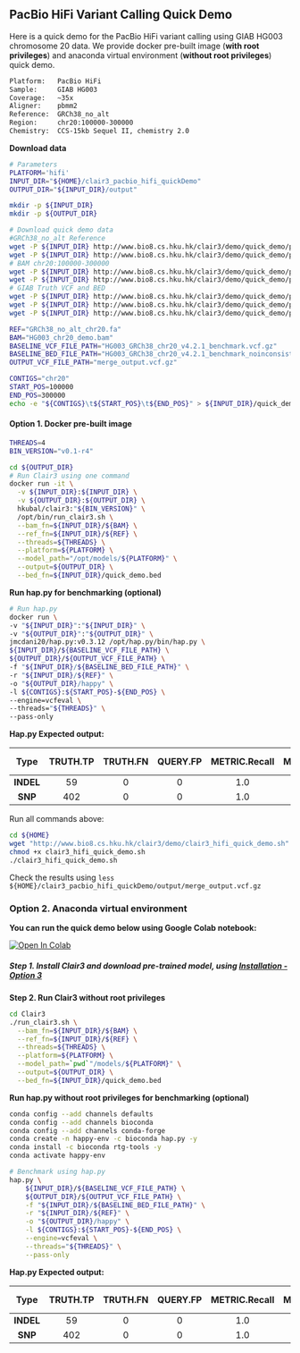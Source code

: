 ## PacBio HiFi Variant Calling Quick Demo
Here is a quick demo for the PacBio HiFi variant calling using GIAB HG003 chromosome 20 data. We provide docker pre-built image (**with root privileges**) and  anaconda virtual environment (**without root privileges**) quick demo.

```bash
Platform:   PacBio HiFi
Sample:     GIAB HG003
Coverage:   ~35x
Aligner:    pbmm2
Reference:  GRCh38_no_alt
Region:     chr20:100000-300000
Chemistry:  CCS-15kb Sequel II, chemistry 2.0
```

**Download data**

```bash
# Parameters
PLATFORM='hifi'
INPUT_DIR="${HOME}/clair3_pacbio_hifi_quickDemo"
OUTPUT_DIR="${INPUT_DIR}/output"

mkdir -p ${INPUT_DIR}
mkdir -p ${OUTPUT_DIR}

# Download quick demo data
#GRCh38_no_alt Reference
wget -P ${INPUT_DIR} http://www.bio8.cs.hku.hk/clair3/demo/quick_demo/pacbio_hifi/GRCh38_no_alt_chr20.fa
wget -P ${INPUT_DIR} http://www.bio8.cs.hku.hk/clair3/demo/quick_demo/pacbio_hifi/GRCh38_no_alt_chr20.fa.fai
# BAM chr20:100000-300000
wget -P ${INPUT_DIR} http://www.bio8.cs.hku.hk/clair3/demo/quick_demo/pacbio_hifi/HG003_chr20_demo.bam
wget -P ${INPUT_DIR} http://www.bio8.cs.hku.hk/clair3/demo/quick_demo/pacbio_hifi/HG003_chr20_demo.bam.bai
# GIAB Truth VCF and BED
wget -P ${INPUT_DIR} http://www.bio8.cs.hku.hk/clair3/demo/quick_demo/pacbio_hifi/HG003_GRCh38_chr20_v4.2.1_benchmark.vcf.gz
wget -P ${INPUT_DIR} http://www.bio8.cs.hku.hk/clair3/demo/quick_demo/pacbio_hifi/HG003_GRCh38_chr20_v4.2.1_benchmark.vcf.gz.tbi
wget -P ${INPUT_DIR} http://www.bio8.cs.hku.hk/clair3/demo/quick_demo/pacbio_hifi/HG003_GRCh38_chr20_v4.2.1_benchmark_noinconsistent.bed

REF="GRCh38_no_alt_chr20.fa"
BAM="HG003_chr20_demo.bam"
BASELINE_VCF_FILE_PATH="HG003_GRCh38_chr20_v4.2.1_benchmark.vcf.gz"
BASELINE_BED_FILE_PATH="HG003_GRCh38_chr20_v4.2.1_benchmark_noinconsistent.bed"
OUTPUT_VCF_FILE_PATH="merge_output.vcf.gz"

CONTIGS="chr20"
START_POS=100000
END_POS=300000
echo -e "${CONTIGS}\t${START_POS}\t${END_POS}" > ${INPUT_DIR}/quick_demo.bed
```

#### Option 1. Docker pre-built image

```bash
THREADS=4
BIN_VERSION="v0.1-r4"

cd ${OUTPUT_DIR}
# Run Clair3 using one command
docker run -it \
  -v ${INPUT_DIR}:${INPUT_DIR} \
  -v ${OUTPUT_DIR}:${OUTPUT_DIR} \
  hkubal/clair3:"${BIN_VERSION}" \
  /opt/bin/run_clair3.sh \
  --bam_fn=${INPUT_DIR}/${BAM} \
  --ref_fn=${INPUT_DIR}/${REF} \
  --threads=${THREADS} \
  --platform=${PLATFORM} \
  --model_path="/opt/models/${PLATFORM}" \
  --output=${OUTPUT_DIR} \
  --bed_fn=${INPUT_DIR}/quick_demo.bed
```

**Run hap.py for benchmarking (optional)**

```bash
# Run hap.py
docker run \
-v "${INPUT_DIR}":"${INPUT_DIR}" \
-v "${OUTPUT_DIR}":"${OUTPUT_DIR}" \
jmcdani20/hap.py:v0.3.12 /opt/hap.py/bin/hap.py \
${INPUT_DIR}/${BASELINE_VCF_FILE_PATH} \
${OUTPUT_DIR}/${OUTPUT_VCF_FILE_PATH} \
-f "${INPUT_DIR}/${BASELINE_BED_FILE_PATH}" \
-r "${INPUT_DIR}/${REF}" \
-o "${OUTPUT_DIR}/happy" \
-l ${CONTIGS}:${START_POS}-${END_POS} \
--engine=vcfeval \
--threads="${THREADS}" \
--pass-only
```

**Hap.py Expected output:**

|   Type    | TRUTH.TP | TRUTH.FN | QUERY.FP | METRIC.Recall | METRIC.Precision | METRIC.F1-Score |
| :-------: | :------: | :------: | :------: | :-----------: | :--------------: | :-------------: |
| **INDEL** |    59    |    0     |    0     |      1.0      |       1.0        |       1.0       |
|  **SNP**  |   402    |    0     |    0     |      1.0      |       1.0        |       1.0       |

Run all commands above:

```bash
cd ${HOME}
wget "http://www.bio8.cs.hku.hk/clair3/demo/clair3_hifi_quick_demo.sh"
chmod +x clair3_hifi_quick_demo.sh
./clair3_hifi_quick_demo.sh
```

Check the results using `less ${HOME}/clair3_pacbio_hifi_quickDemo/output/merge_output.vcf.gz`

### Option 2. Anaconda virtual environment

**You can run the quick demo below using Google Colab notebook:**

 [![Open In Colab](https://colab.research.google.com/assets/colab-badge.svg)](https://colab.research.google.com/github/HKU-BAL/Clair3/blob/main/colab/clair3_pacbio_hifi_quick_demo.ipynb)

##### Step 1. Install Clair3 and download pre-trained model, using [Installation - Option 3](https://github.com/HKU-BAL/Clair3#option-3-build-an-anaconda-virtual-environment)

**Step 2. Run Clair3 without root privileges**

```bash
cd Clair3
./run_clair3.sh \
  --bam_fn=${INPUT_DIR}/${BAM} \
  --ref_fn=${INPUT_DIR}/${REF} \
  --threads=${THREADS} \
  --platform=${PLATFORM} \
  --model_path=`pwd`"/models/${PLATFORM}" \
  --output=${OUTPUT_DIR} \
  --bed_fn=${INPUT_DIR}/quick_demo.bed
```

**Run hap.py without root privileges for benchmarking (optional)**

```bash
conda config --add channels defaults
conda config --add channels bioconda
conda config --add channels conda-forge
conda create -n happy-env -c bioconda hap.py -y
conda install -c bioconda rtg-tools -y
conda activate happy-env

# Benchmark using hap.py
hap.py \
    ${INPUT_DIR}/${BASELINE_VCF_FILE_PATH} \
    ${OUTPUT_DIR}/${OUTPUT_VCF_FILE_PATH} \
    -f "${INPUT_DIR}/${BASELINE_BED_FILE_PATH}" \
    -r "${INPUT_DIR}/${REF}" \
    -o "${OUTPUT_DIR}/happy" \
    -l ${CONTIGS}:${START_POS}-${END_POS} \
    --engine=vcfeval \
    --threads="${THREADS}" \
    --pass-only
```

**Hap.py Expected output:**

|   Type    | TRUTH.TP | TRUTH.FN | QUERY.FP | METRIC.Recall | METRIC.Precision | METRIC.F1-Score |
| :-------: | :------: | :------: | :------: | :-----------: | :--------------: | :-------------: |
| **INDEL** |    59    |    0     |    0     |      1.0      |       1.0        |       1.0       |
|  **SNP**  |   402    |    0     |    0     |      1.0      |       1.0        |       1.0       |

